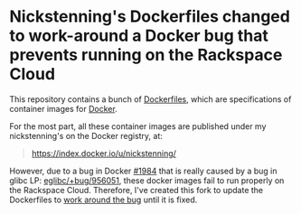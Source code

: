 Nickstenning's Dockerfiles changed to work-around a Docker bug that prevents running on the Rackspace Cloud
===========

This repository contains a bunch of
[Dockerfiles](http://docs.docker.io/en/latest/use/builder/), which are
specifications of container images for [Docker](http://www.docker.io/).

For the most part, all these container images are published under my nickstenning's on
the Docker registry, at:

> <https://index.docker.io/u/nickstenning/>

However, due to a bug in Docker [#1984](https://github.com/dotcloud/docker/issues/1984) that is really caused by a bug in glibc LP: [eglibc/+bug/956051](https://bugs.launchpad.net/ubuntu/+source/eglibc/+bug/956051), these docker images fail to run properly on the Rackspace Cloud.  Therefore, I've created this fork to update the Dockerfiles to [work around the bug](https://journal.paul.querna.org/articles/2013/10/15/docker-ubuntu-on-rackspace/) until it is fixed.

